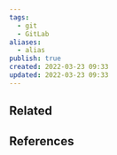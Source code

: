 ```yaml
---
tags:
  - git
  - GitLab
aliases:
  - alias
publish: true
created: 2022-03-23 09:33
updated: 2022-03-23 09:33
---
```


## Related

## References
